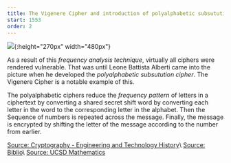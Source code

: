 ```yaml
---
title: The Vigenere Cipher and introduction of polyalphabetic subsutution cipher
start: 1553 
order: 2
---
```


![](https://d18l82el6cdm1i.cloudfront.net/image_optimizer/997c2bba1ecf29be6672e66e0f7da1bd75e9c648.png){:height="270px" width="480px"}

As a result of this *frequency analysis technique*, virtually all ciphers were rendered vulnerable. That was until Leone Battista Alberti came into the picture when he  developed the *polyalphabetic subsutution cipher*. The Vigenere Cipher is a notable example of this.

The polyalphabetic ciphers reduce the *frequency pattern* of letters in a ciphertext by converting a shared secret shift word by converting each letter in the word to the corresponding letter in the alphabet. Then the Sequence of numbers is repeated across the message. Finally, the message is encrypted by shifting the letter of the message according to the number from earlier.

[Source: Cryptography - Engineering and Technology History](http://ethw.org/Cryptography)\\
[Source: Biblio](https://www.biblio.com/blog/2014/11/renaissance-codes-ciphers-exhibition-folger/#)\\
[Source: UCSD Mathematics](http://math.ucsd.edu/~crypto/java/EARLYCIPHERS/Monoalphabetic.html)

